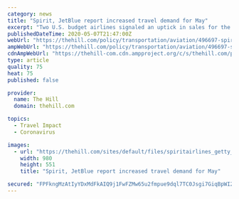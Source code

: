```yaml
---
category: news
title: "Spirit, JetBlue report increased travel demand for May"
excerpt: "Two U.S. budget airlines signaled an uptick in sales for the month of May, as the airline industry attempts to begin recovering from the economic fallout caused by the coronavirus pandemic."
publishedDateTime: 2020-05-07T21:47:00Z
webUrl: "https://thehill.com/policy/transportation/aviation/496697-spirit-jetblue-airlines-report-increased-travel-demand-for-may"
ampWebUrl: "https://thehill.com/policy/transportation/aviation/496697-spirit-jetblue-airlines-report-increased-travel-demand-for-may?amp"
cdnAmpWebUrl: "https://thehill-com.cdn.ampproject.org/c/s/thehill.com/policy/transportation/aviation/496697-spirit-jetblue-airlines-report-increased-travel-demand-for-may?amp"
type: article
quality: 75
heat: 75
published: false

provider:
  name: The Hill
  domain: thehill.com

topics:
  - Travel Impact
  - Coronavirus

images:
  - url: "https://thehill.com/sites/default/files/spiritairlines_getty_081918.jpg"
    width: 980
    height: 551
    title: "Spirit, JetBlue report increased travel demand for May"

secured: "FPFkngMzAtIyYDxMdFkAIQ9j1FwFZMw65u2fmpue9dql7TC0Jsgi7GiqBpWI2GSfP7NWEdbcLazix2aCCrKWQvU/2rNq8V3mLOmFeYoBpDZYL6/QOh1EApShxpaHeQGHWNYzMgTH+OIt6bX3X0uhYMGS9vis+TRlnDSoBcIqlaqefwGBHGZWO6gmtVFlv+uuIFDehueSyy+UbBpWz+ZTE0xNJp8j4efFAJD+hGKFfjoSjUdgIiFsf/4bJ+1GYeI4xVlDLHoyo8+V73kFCRaQshfd5l4hukku8ENGXPud4BWs6RgkHLVi+Be9A8A/lt3U;x7CU1wRG42BflIWbcZfdlw=="
---
```


